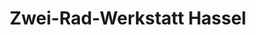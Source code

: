 ---
title: "Zwei-Rad-Werkstatt Hassel"
url: /gelsenkirchen/zwei-rad-werkstatt-hassel/
shop: Fahrrad
---